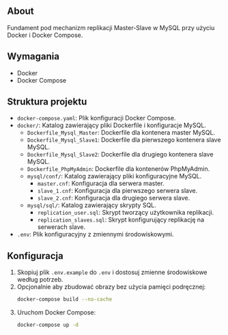 ## About

Fundament pod mechanizm replikacji Master-Slave w MySQL przy użyciu Docker i Docker Compose.

## Wymagania

- Docker
- Docker Compose

## Struktura projektu

- `docker-compose.yaml`: Plik konfiguracji Docker Compose.
- `docker/`: Katalog zawierający pliki Dockerfile i konfiguracje MySQL.
    - `Dockerfile_Mysql_Master`: Dockerfile dla kontenera master MySQL.
    - `Dockerfile_Mysql_Slave1`: Dockerfile dla pierwszego kontenera slave MySQL.
    - `Dockerfile_Mysql_Slave2`: Dockerfile dla drugiego kontenera slave MySQL.
    - `Dockerfile_PhpMyAdmin`: Dockerfile dla kontenerów PhpMyAdmin.
    - `mysql/conf/`: Katalog zawierający pliki konfiguracyjne MySQL.
        - `master.cnf`: Konfiguracja dla serwera master.
        - `slave_1.cnf`: Konfiguracja dla pierwszego serwera slave.
        - `slave_2.cnf`: Konfiguracja dla drugiego serwera slave.
    - `mysql/sql/`: Katalog zawierający skrypty SQL.
        - `replication_user.sql`: Skrypt tworzący użytkownika replikacji.
        - `replication_slaves.sql`: Skrypt konfigurujący replikację na serwerach slave.
- `.env`: Plik konfiguracyjny z zmiennymi środowiskowymi.

## Konfiguracja

1. Skopiuj plik `.env.example` do `.env` i dostosuj zmienne środowiskowe według potrzeb.
2. Opcjonalnie aby zbudować obrazy bez użycia pamięci podręcznej:
   ```sh
   docker-compose build --no-cache
   ```
2. Uruchom Docker Compose:
   ```sh
   docker-compose up -d